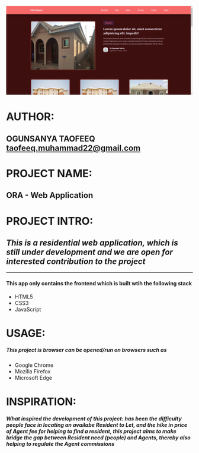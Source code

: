 
![Project Image Link](https://github.com/tsucess/ora/blob/main/img/orahome.png)


# AUTHOR:
## OGUNSANYA TAOFEEQ <taofeeq.muhammad22@gmail.com> 

# PROJECT NAME:
## **ORA - Web Application** 

# PROJECT INTRO:
## _This is a residential web application, which is still under development and we are open for interested contribution to the project_

---

#### This app only contains the frontend which is built wtih the following stack
* HTML5
* CSS3
* JavaScript

# USAGE:
##### This project is browser can be opened/run on browsers such as 
* Google Chrome
* Mozilla Firefox
* Microsoft Edge

# INSPIRATION:
##### What inspired the development of this project: has been the difficulty people face in locating an availabe Resident to Let, and the hike in price of Agent fee for helping to find a resident, this project aims to make bridge the gap between Resident need (people) and Agents, thereby also helping to regulate the Agent commissions


